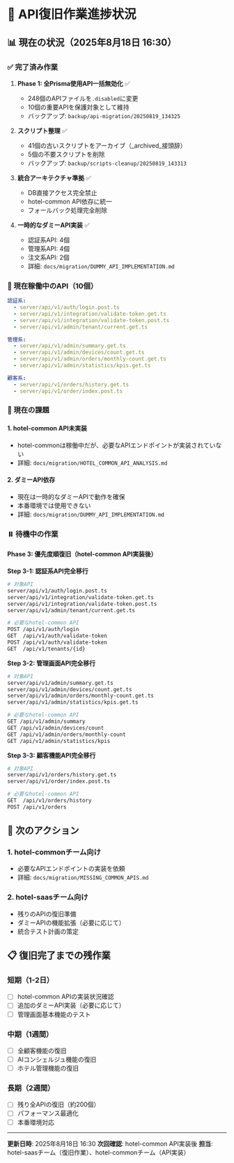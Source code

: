 # 🔄 API復旧作業進捗状況

## **📊 現在の状況（2025年8月18日 16:30）**

### **✅ 完了済み作業**
1. **Phase 1: 全Prisma使用API一括無効化** ✅
   - 248個のAPIファイルを`.disabled`に変更
   - 10個の重要APIを保護対象として維持
   - バックアップ: `backup/api-migration/20250819_134325`

2. **スクリプト整理** ✅
   - 41個の古いスクリプトをアーカイブ（_archived_接頭辞）
   - 5個の不要スクリプトを削除
   - バックアップ: `backup/scripts-cleanup/20250819_143313`

3. **統合アーキテクチャ準拠** ✅
   - DB直接アクセス完全禁止
   - hotel-common API依存に統一
   - フォールバック処理完全削除

4. **一時的なダミーAPI実装** ✅
   - 認証系API: 4個
   - 管理系API: 4個
   - 注文系API: 2個
   - 詳細: `docs/migration/DUMMY_API_IMPLEMENTATION.md`

### **🔄 現在稼働中のAPI（10個）**
```yaml
認証系:
  - server/api/v1/auth/login.post.ts
  - server/api/v1/integration/validate-token.get.ts
  - server/api/v1/integration/validate-token.post.ts
  - server/api/v1/admin/tenant/current.get.ts

管理系:
  - server/api/v1/admin/summary.get.ts
  - server/api/v1/admin/devices/count.get.ts
  - server/api/v1/admin/orders/monthly-count.get.ts
  - server/api/v1/admin/statistics/kpis.get.ts

顧客系:
  - server/api/v1/orders/history.get.ts
  - server/api/v1/order/index.post.ts
```

### **🚨 現在の課題**

#### **1. hotel-common API未実装**
- hotel-commonは稼働中だが、必要なAPIエンドポイントが実装されていない
- 詳細: `docs/migration/HOTEL_COMMON_API_ANALYSIS.md`

#### **2. ダミーAPI依存**
- 現在は一時的なダミーAPIで動作を確保
- 本番環境では使用できない
- 詳細: `docs/migration/DUMMY_API_IMPLEMENTATION.md`

### **⏸️ 待機中の作業**

#### **Phase 3: 優先度順復旧（hotel-common API実装後）**

**Step 3-1: 認証系API完全移行**
```bash
# 対象API
server/api/v1/auth/login.post.ts
server/api/v1/integration/validate-token.get.ts
server/api/v1/integration/validate-token.post.ts
server/api/v1/admin/tenant/current.get.ts

# 必要なhotel-common API
POST /api/v1/auth/login
GET  /api/v1/auth/validate-token
POST /api/v1/auth/validate-token
GET  /api/v1/tenants/{id}
```

**Step 3-2: 管理画面API完全移行**
```bash
# 対象API
server/api/v1/admin/summary.get.ts
server/api/v1/admin/devices/count.get.ts
server/api/v1/admin/orders/monthly-count.get.ts
server/api/v1/admin/statistics/kpis.get.ts

# 必要なhotel-common API
GET /api/v1/admin/summary
GET /api/v1/admin/devices/count
GET /api/v1/admin/orders/monthly-count
GET /api/v1/admin/statistics/kpis
```

**Step 3-3: 顧客機能API完全移行**
```bash
# 対象API
server/api/v1/orders/history.get.ts
server/api/v1/order/index.post.ts

# 必要なhotel-common API
GET  /api/v1/orders/history
POST /api/v1/orders
```

## **🎯 次のアクション**

### **1. hotel-commonチーム向け**
- 必要なAPIエンドポイントの実装を依頼
- 詳細: `docs/migration/MISSING_COMMON_APIS.md`

### **2. hotel-saasチーム向け**
- 残りのAPIの復旧準備
- ダミーAPIの機能拡張（必要に応じて）
- 統合テスト計画の策定

## **📋 復旧完了までの残作業**

### **短期（1-2日）**
- [ ] hotel-common APIの実装状況確認
- [ ] 追加のダミーAPI実装（必要に応じて）
- [ ] 管理画面基本機能のテスト

### **中期（1週間）**
- [ ] 全顧客機能の復旧
- [ ] AIコンシェルジュ機能の復旧
- [ ] ホテル管理機能の復旧

### **長期（2週間）**
- [ ] 残り全APIの復旧（約200個）
- [ ] パフォーマンス最適化
- [ ] 本番環境対応

---
**更新日時**: 2025年8月18日 16:30
**次回確認**: hotel-common API実装後
**担当**: hotel-saasチーム（復旧作業）、hotel-commonチーム（API実装）